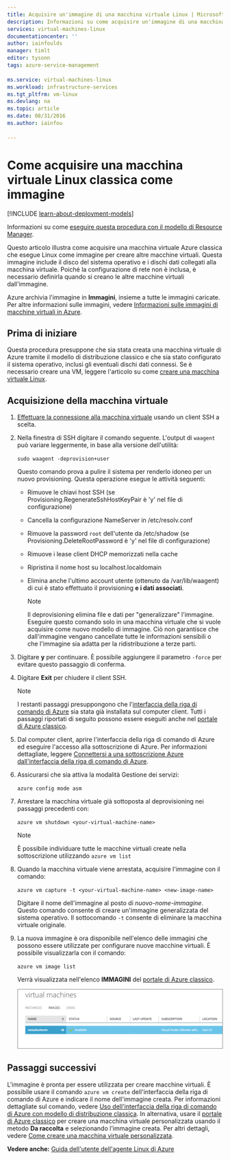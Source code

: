 ```yaml
---
title: Acquisire un'immagine di una macchina virtuale Linux | Microsoft Docs
description: Informazioni su come acquisire un'immagine di una macchina virtuale di Azure basata su Linux creata con il modello di distribuzione classica.
services: virtual-machines-linux
documentationcenter: ''
author: iainfoulds
manager: timlt
editor: tysonn
tags: azure-service-management

ms.service: virtual-machines-linux
ms.workload: infrastructure-services
ms.tgt_pltfrm: vm-linux
ms.devlang: na
ms.topic: article
ms.date: 08/31/2016
ms.author: iainfou

---
```

# Come acquisire una macchina virtuale Linux classica come immagine
[!INCLUDE [learn-about-deployment-models](../../includes/learn-about-deployment-models-classic-include.md)]

Informazioni su come [eseguire questa procedura con il modello di Resource Manager](virtual-machines-linux-capture-image.md).

Questo articolo illustra come acquisire una macchina virtuale Azure classica che esegue Linux come immagine per creare altre macchine virtuali. Questa immagine include il disco del sistema operativo e i dischi dati collegati alla macchina virtuale. Poiché la configurazione di rete non è inclusa, è necessario definirla quando si creano le altre macchine virtuali dall'immagine.

Azure archivia l'immagine in **Immagini**, insieme a tutte le immagini caricate. Per altre informazioni sulle immagini, vedere [Informazioni sulle immagini di macchine virtuali in Azure][Informazioni sulle immagini di macchine virtuali in Azure].

## Prima di iniziare
Questa procedura presuppone che sia stata creata una macchina virtuale di Azure tramite il modello di distribuzione classico e che sia stato configurato il sistema operativo, inclusi gli eventuali dischi dati connessi. Se è necessario creare una VM, leggere l'articolo su come [creare una macchina virtuale Linux][creare una macchina virtuale Linux].

## Acquisizione della macchina virtuale
1. [Effettuare la connessione alla macchina virtuale](virtual-machines-linux-mac-create-ssh-keys.md) usando un client SSH a scelta.
2. Nella finestra di SSH digitare il comando seguente. L'output di `waagent` può variare leggermente, in base alla versione dell'utilità:
   
    `sudo waagent -deprovision+user`
   
    Questo comando prova a pulire il sistema per renderlo idoneo per un nuovo provisioning. Questa operazione esegue le attività seguenti:
   
   * Rimuove le chiavi host SSH (se Provisioning.RegenerateSshHostKeyPair è 'y' nel file di configurazione)
   * Cancella la configurazione NameServer in /etc/resolv.conf
   * Rimuove la password `root` dell'utente da /etc/shadow (se Provisioning.DeleteRootPassword è 'y' nel file di configurazione)
   * Rimuove i lease client DHCP memorizzati nella cache
   * Ripristina il nome host su localhost.localdomain
   * Elimina anche l'ultimo account utente (ottenuto da /var/lib/waagent) di cui è stato effettuato il provisioning **e i dati associati**.
     
     > [!NOTE]
     > Il deprovisioning elimina file e dati per "generalizzare" l'immagine. Eseguire questo comando solo in una macchina virtuale che si vuole acquisire come nuovo modello di immagine. Ciò non garantisce che dall'immagine vengano cancellate tutte le informazioni sensibili o che l'immagine sia adatta per la ridistribuzione a terze parti.
     > 
     > 
3. Digitare **y** per continuare. È possibile aggiungere il parametro `-force` per evitare questo passaggio di conferma.
4. Digitare **Exit** per chiudere il client SSH.
   
   > [!NOTE]
   > I restanti passaggi presuppongono che l'[interfaccia della riga di comando di Azure](../xplat-cli-install.md) sia stata già installata sul computer client. Tutti i passaggi riportati di seguito possono essere eseguiti anche nel [portale di Azure classico][portale di Azure classico].
   > 
   > 
5. Dal computer client, aprire l'interfaccia della riga di comando di Azure ed eseguire l'accesso alla sottoscrizione di Azure. Per informazioni dettagliate, leggere [Connettersi a una sottoscrizione Azure dall'interfaccia della riga di comando di Azure](../xplat-cli-connect.md).
6. Assicurarsi che sia attiva la modalità Gestione dei servizi:
   
    `azure config mode asm`
7. Arrestare la macchina virtuale già sottoposta al deprovisioning nei passaggi precedenti con:
   
    `azure vm shutdown <your-virtual-machine-name>`
   
   > [!NOTE]
   > È possibile individuare tutte le macchine virtuali create nella sottoscrizione utilizzando `azure vm list`
   > 
   > 
8. Quando la macchina virtuale viene arrestata, acquisire l'immagine con il comando:
   
    `azure vm capture -t <your-virtual-machine-name> <new-image-name>`
   
    Digitare il nome dell'immagine al posto di *nuovo-nome-immagine*. Questo comando consente di creare un'immagine generalizzata del sistema operativo. Il sottocomando `-t` consente di eliminare la macchina virtuale originale.
9. La nuova immagine è ora disponibile nell'elenco delle immagini che possono essere utilizzate per configurare nuove macchine virtuali. È possibile visualizzarla con il comando:
   
   `azure vm image list`
   
   Verrà visualizzata nell'elenco **IMMAGINI** del [portale di Azure classico][portale di Azure classico].
   
   ![Acquisizione dell'immagine eseguita correttamente](./media/virtual-machines-linux-classic-capture-image/VMCapturedImageAvailable.png)

## Passaggi successivi
L'immagine è pronta per essere utilizzata per creare macchine virtuali. È possibile usare il comando `azure vm create` dell'interfaccia della riga di comando di Azure e indicare il nome dell'immagine creata. Per informazioni dettagliate sul comando, vedere [Uso dell'interfaccia della riga di comando di Azure con modello di distribuzione classica](../virtual-machines-command-line-tools.md). In alternativa, usare il [portale di Azure classico][portale di Azure classico] per creare una macchina virtuale personalizzata usando il metodo **Da raccolta** e selezionando l'immagine creata. Per altri dettagli, vedere [Come creare una macchina virtuale personalizzata][Come creare una macchina virtuale personalizzata].

**Vedere anche:** [Guida dell'utente dell'agente Linux di Azure](virtual-machines-linux-agent-user-guide.md)

[portale di Azure classico]: http://manage.windowsazure.com
[Informazioni sulle immagini di macchine virtuali in Azure]: virtual-machines-linux-classic-about-images.md
[Come creare una macchina virtuale personalizzata]: virtual-machines-linux-classic-create-custom.md
[How to Attach a Data Disk to a Virtual Machine]: virtual-machines-windows-classic-attach-disk.md
[creare una macchina virtuale Linux]: virtual-machines-linux-classic-create-custom.md

<!---HONumber=AcomDC_0907_2016-->